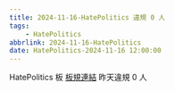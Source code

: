 ```yaml
---
title: 2024-11-16-HatePolitics 違規 0 人
tags:
    - HatePolitics
abbrlink: 2024-11-16-HatePolitics
date: HatePolitics-2024-11-16 12:00:00
---
```

HatePolitics 板 [板規連結](https://www.ptt.cc/bbs/HatePolitics/M.1617115262.A.D60.html)
昨天違規 0 人
